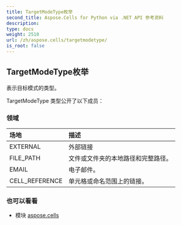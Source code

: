 ```yaml
---
title: TargetModeType枚举
second_title: Aspose.Cells for Python via .NET API 参考资料
description:
type: docs
weight: 2510
url: /zh/aspose.cells/targetmodetype/
is_root: false
---
```

## TargetModeType枚举
表示目标模式的类型。



TargetModeType 类型公开了以下成员：

### 领域
|场地|描述|
| :- | :- |
| EXTERNAL |外部链接|
| FILE_PATH |文件或文件夹的本地路径和完整路径。|
| EMAIL |电子邮件。|
| CELL_REFERENCE |单元格或命名范围上的链接。|



### 也可以看看
* 模块 [aspose.cells](..)
